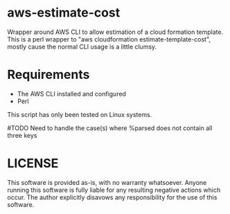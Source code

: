 # aws-estimate-cost
Wrapper around AWS CLI to allow estimation of a cloud formation template. This is a perl wrapper to "aws cloudformation estimate-template-cost", mostly cause the normal CLI usage is a little clumsy.

# Requirements
* The AWS CLI installed and configured
* Perl

This script has only been tested on Linux systems.

#TODO
Need to handle the case(s) where %parsed does not contain all three keys

# LICENSE
This software is provided as-is, with no warranty whatsoever. Anyone running this software 
is fully liable for any resulting negative actions which occur. The author explicitly 
disavows any responsibility for the use of this software. 


